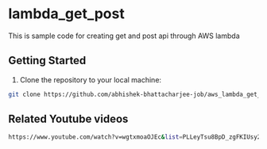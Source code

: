 # lambda_get_post
This is sample code for creating get and post api through AWS lambda

## Getting Started

1. Clone the repository to your local machine:

```bash
git clone https://github.com/abhishek-bhattacharjee-job/aws_lambda_get_post.git
```

## Related Youtube videos

```bash
https://www.youtube.com/watch?v=wgtxmoaOJEc&list=PLLeyTsu8BpD_zgFKIUsy2EOo1B2rMiAvd
```
